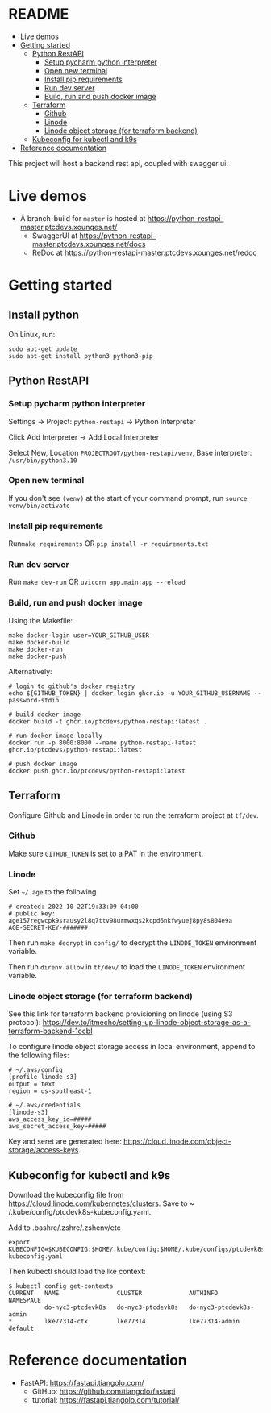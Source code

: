 # README

- [Live demos](#live-demos)
- [Getting started](#getting-started)
  * [Python RestAPI](#python-restapi)
    + [Setup pycharm python interpreter](#setup-pycharm-python-interpreter)
    + [Open new terminal](#open-new-terminal)
    + [Install pip requirements](#install-pip-requirements)
    + [Run dev server](#run-dev-server)
    + [Build, run and push docker image](#build--run-and-push-docker-image)
  * [Terraform](#terraform)
    + [Github](#github)
    + [Linode](#linode)
    + [Linode object storage (for terraform backend)](#linode-object-storage--for-terraform-backend-)
  * [Kubeconfig for kubectl and k9s](#kubeconfig-for-kubectl-and-k9s)
- [Reference documentation](#reference-documentation)


This project will host a backend rest api, coupled with swagger ui.

# Live demos

* A branch-build for `master` is hosted at <https://python-restapi-master.ptcdevs.xounges.net/>
    * SwaggerUI at <https://python-restapi-master.ptcdevs.xounges.net/docs>
    * ReDoc at <https://python-restapi-master.ptcdevs.xounges.net/redoc>

# Getting started

## Install python

On Linux, run:

```shell
sudo apt-get update
sudo apt-get install python3 python3-pip
```

## Python RestAPI

### Setup pycharm python interpreter

Settings -> Project: `python-restapi` -> Python Interpreter

Click Add Interpreter -> Add Local Interpreter

Select New, Location `PROJECTROOT/python-restapi/venv`, Base interpreter: `/usr/bin/python3.10`

### Open new terminal

If you don't see `(venv)` at the start of your command prompt, run `source venv/bin/activate`

### Install pip requirements

Run`make requirements` OR `pip install -r requirements.txt`

### Run dev server

Run `make dev-run` OR `uvicorn app.main:app --reload`

### Build, run and push docker image

Using the Makefile:

    make docker-login user=YOUR_GITHUB_USER
    make docker-build
    make docker-run
    make docker-push

Alternatively:

    # login to github's docker registry
	echo ${GITHUB_TOKEN} | docker login ghcr.io -u YOUR_GITHUB_USERNAME --password-stdin

    # build docker image
	docker build -t ghcr.io/ptcdevs/python-restapi:latest .

    # run docker image locally
	docker run -p 8000:8000 --name python-restapi-latest ghcr.io/ptcdevs/python-restapi:latest

    # push docker image
	docker push ghcr.io/ptcdevs/python-restapi:latest

## Terraform

Configure Github and Linode in order to run the terraform project at `tf/dev`.

### Github

Make sure `GITHUB_TOKEN` is set to a PAT in the environment.

### Linode

Set `~/.age` to the following

    # created: 2022-10-22T19:33:09-04:00
    # public key: age157regwcpk9srausy2l8q7ttv98urmwxqs2kcpd6nkfwyuej8py8s804e9a
    AGE-SECRET-KEY-#######

Then run `make decrypt` in `config/` to decrypt the `LINODE_TOKEN` environment variable.

Then run `direnv allow` in `tf/dev/` to load the `LINODE_TOKEN` environment variable.

### Linode object storage (for terraform backend)

See this link for terraform backend provisioning on linode (using S3
protocol): <https://dev.to/itmecho/setting-up-linode-object-storage-as-a-terraform-backend-1ocbI>

To configure linode object storage access in local environment, append to the following files:

    # ~/.aws/config
    [profile linode-s3]
    output = text
    region = us-southeast-1

    # ~/.aws/credentials
    [linode-s3]
    aws_access_key_id=#####
    aws_secret_access_key=#####

Key and seret are generated here: <https://cloud.linode.com/object-storage/access-keys>.

## Kubeconfig for kubectl and k9s

Download the kubeconfig file from <https://cloud.linode.com/kubernetes/clusters>. Save to ~
/.kube/config/ptcdevk8s-kubeconfig.yaml.

Add to .bashrc/.zshrc/.zshenv/etc

    export KUBECONFIG=$KUBECONFIG:$HOME/.kube/config:$HOME/.kube/configs/ptcdevk8s-kubeconfig.yaml

Then kubectl should load the lke context:

    $ kubectl config get-contexts
    CURRENT   NAME                CLUSTER             AUTHINFO                  NAMESPACE
              do-nyc3-ptcdevk8s   do-nyc3-ptcdevk8s   do-nyc3-ptcdevk8s-admin   
    *         lke77314-ctx        lke77314            lke77314-admin            default

# Reference documentation

* FastAPI: <https://fastapi.tiangolo.com/>
    * GitHub: <https://github.com/tiangolo/fastapi>
    * tutorial: <https://fastapi.tiangolo.com/tutorial/>
